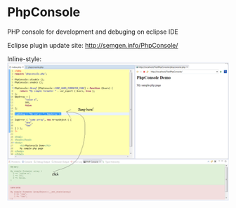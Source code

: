 # PhpConsole
PHP console for development and debuging on eclipse IDE

Eclipse plugin update site: http://semgen.info/PhpConsole/


Inline-style: 
![alt text](https://raw.githubusercontent.com/jankod/PhpConsole/master/sc1-text.PNG "Screenshot 1")


